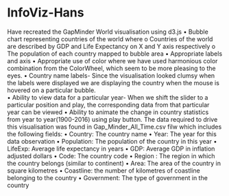 # InfoViz-Hans
Have recreated the GapMinder World visualisation using d3.js 
•	Bubble chart representing countries of the world where
o	Countries of the world are described by GDP and Life Expectancy on X and Y axis respectively
o	The population of each country mapped to bubble area
•	Appropriate labels and axis
•	Appropriate use of color where we have used harmonious color combination from the ColorWheel, which seem to be more pleasing to the eyes.
•	Country name labels- Since the visualisation looked clumsy when the labels were displayed we are displaying the country when the mouse is hovered on a particular bubble.  
•	Ability to view data for a particular year- When we shift the slider to a particular position and play, the corresponding data from that particular year can be viewed
•	Ability to animate the change in country statistics from year to year(1900-2016) using play button.
The data required to drive this visualisation was found in Gap_Minder_All_Time.csv filw which includes the following fields:
• Country: The country name
• Year: The year for this data observation
• Population: The population of the country in this year
• LifeExp: Average life expectancy in years
• GDP: Average GDP in inflation adjusted dollars
• Code: The country code
• Region : The region in which the country belongs (similar to continent)
• Area: The area of the country in square kilometres
• Coastline: the number of kilometres of coastline belonging to the country
• Government: The type of government in the country


